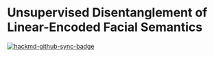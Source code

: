 # Unsupervised Disentanglement of Linear-Encoded Facial Semantics

[![hackmd-github-sync-badge](https://hackmd.io/9eSpjZbqTROFU1gA_n18cQ/badge)](https://hackmd.io/9eSpjZbqTROFU1gA_n18cQ)


